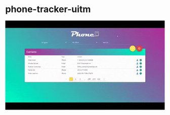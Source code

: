 # phone-tracker-uitm
![](https://github.com/au-jourdhui/phone-tracker-uitm/blob/main/demo.gif?raw=true)
